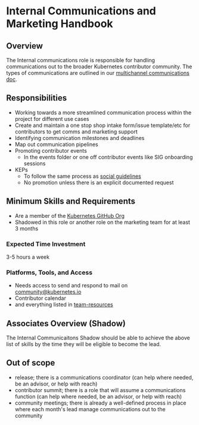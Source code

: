 # Internal Communications and Marketing Handbook

## Overview

The Internal communications role is responsible for handling communications out to the broader Kubernetes contributor community. The types of communications are outlined in our [multichannel communications doc].

## Responsibilities

- Working towards a more streamlined communication process within the project for different use cases
- Create and maintain a one stop shop intake form/issue template/etc for contributors to get comms and marketing support
- Identifying communication milestones and deadlines
- Map out communication pipelines
- Promoting contributor events
  - In the events folder or one off contributor events like SIG onboarding sessions
- KEPs
  - To follow the same process as [social guidelines]
  - No promotion unless there is an explicit documented request

## Minimum Skills and Requirements

- Are a member of the [Kubernetes GitHub Org]
- Shadowed in this role or another role on the marketing team for at least 3 months

### Expected Time Investment

3-5 hours a week

### Platforms, Tools, and Access

- Needs access to send and respond to mail on community@kubernetes.io
- Contributor calendar
- and everything listed in [team-resources]

## Associates Overview (Shadow)

The Internal Communicaitons Shadow should be able to achieve the above list of skills by the time they will be eligible to become the lead.

## Out of scope

- release; there is a communications coordinator (can help where needed, be an advisor, or help with reach)
- contributor summit; there is a role that will assume a communications function (can help where needed, be an advisor, or help with reach)
- community meetings; there is already a well-defined process in place where each month's lead manage communications out to the community

[multichannel communications doc]: ../multichannel-communications.md
[social guidelines]: ../social-guidelines.md
[team-resources]: ../team-resources.md
[Kubernetes GitHub Org]: https://git.k8s.io/community/community-membership.md

